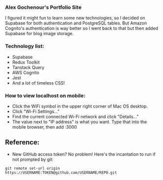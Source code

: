 ### Alex Gochenour's Portfolio Site

I figured it might fun to learn some new technologies, so I decided on Supabase for both authentication and PostgreSQL tables. But Amazon Cognito's authentication is way better so I went back to that but then added Supabase for blog image storage.

### Technology list:

- Supabase
- Redux Toolkit
- Tanstack Query
- AWS Cognito
- Jest
- And a lot of timeless CSS!

### How to view localhost on mobile:

- Click the WiFi symbol in the upper right corner of Mac OS desktop.
- Click "Wi-Fi Settings..."
- Find the current connected Wi-Fi network and click "Details..."
- The value next to "IP address" is what you want. Type that into the mobile browser, then add :3000

## Reference: 

- New GitHub access token? No problem! Here's the incantation to run if not prompted by git:

```
git remote set-url origin https://USERNAME:TOKEN@github.com/USERNAME/REPO.git
```
